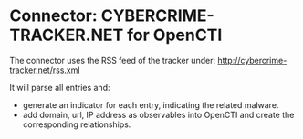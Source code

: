 # Connector: CYBERCRIME-TRACKER.NET for OpenCTI

The connector uses the RSS feed of the tracker under: http://cybercrime-tracker.net/rss.xml

It will parse all entries and:

* generate an indicator for each entry, indicating the related malware.
* add domain, url, IP address as observables into OpenCTI and create the corresponding relationships.
